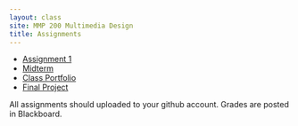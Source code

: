```yaml
---
layout: class
site: MMP 200 Multimedia Design
title: Assignments
---
```


- [Assignment 1](assignment1/assignment1.md)
- [Midterm](midterm.md)
- [Class Portfolio](portfolio.md)
- [Final Project](final-pro.md)

All assignments should uploaded to your github account. Grades are posted in Blackboard.
